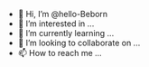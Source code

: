 - 👋 Hi, I’m @hello-Beborn
- 👀 I’m interested in ...
- 🌱 I’m currently learning ...
- 💞️ I’m looking to collaborate on ...
- 📫 How to reach me ...

<!---
hello-Beborn/hello-Beborn is a ✨ special ✨ repository because its `README.md` (this file) appears on your GitHub profile.
You can click the Preview link to take a look at your changes.
--->
